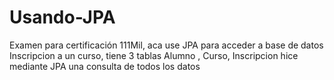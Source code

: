 # Usando-JPA
Examen para certificación 111Mil, aca use JPA para acceder a base de datos 
Inscripcion a un curso, tiene 3 tablas Alumno , Curso, Inscripcion hice mediante JPA una consulta de todos los datos 
